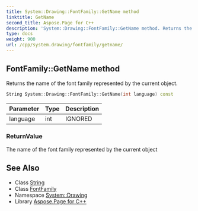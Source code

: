 ```yaml
---
title: System::Drawing::FontFamily::GetName method
linktitle: GetName
second_title: Aspose.Page for C++
description: 'System::Drawing::FontFamily::GetName method. Returns the name of the font family represented by the current object in C++.'
type: docs
weight: 900
url: /cpp/system.drawing/fontfamily/getname/
---
```

## FontFamily::GetName method


Returns the name of the font family represented by the current object.

```cpp
String System::Drawing::FontFamily::GetName(int language) const
```


| Parameter | Type | Description |
| --- | --- | --- |
| language | int | IGNORED |

### ReturnValue

The name of the font family represented by the current object

## See Also

* Class [String](../../../system/string/)
* Class [FontFamily](../)
* Namespace [System::Drawing](../../)
* Library [Aspose.Page for C++](../../../)
